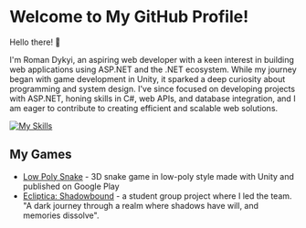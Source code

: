 # Welcome to My GitHub Profile!
Hello there! 👋 

I'm Roman Dykyi, an aspiring web developer with a keen interest in building web applications using ASP.NET and the .NET ecosystem. While my journey began with game development in Unity, it sparked a deep curiosity about programming and system design. I've since focused on developing projects with ASP.NET, honing skills in C#, web APIs, and database integration, and I am eager to contribute to creating efficient and scalable web solutions.

[![My Skills](https://skillicons.dev/icons?i=cs,dotnet,wasm,visualstudio,vscode,unity)](https://skillicons.dev)

## My Games
 * [Low Poly Snake](https://play.google.com/store/apps/details?id=com.Wn3A.LowPolySnake) - 3D snake game in low-poly style made with Unity and published on Google Play
 * [Ecliptica: Shadowbound](https://wn3a.itch.io/ecliptica-shadowbound) - a student group project where I led the team. "A dark journey through a realm where shadows have will, and memories dissolve".
